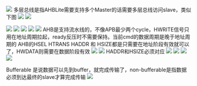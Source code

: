 ![](AHB.assets\23495115-88938a5cc29d70e3.png)
多层总线是指AHBLite需要支持多个Master的话需要多层总线访问slave，类似下图
![](AHB.assets\23495115-7619ffb8e674b3f2.png)
![](AHB.assets\23495115-a38a9ba78bf0f714.png)

![](AHB.assets\23495115-9486f9a814123051.png)
![](AHB.assets\23495115-5fbcef88d6b17361.png)
![](AHB.assets\23495115-3306060634adc7b1.png)
![](AHB.assets\23495115-2c22ef28e201b157.png)
![](AHB.assets\23495115-7d41f8fead993a55.png)
AHB是支持流水线的，不像APB最少两个cycle，HWRITE信号只用在地址周期拉起，ready反压时不需要保持。当前cmd的数据周期是晚于地址周期的
AHB的HSEL HTRANS HADDR 和 HSIZE都是只需要在地址阶段有效就可以了，HWDATA则需要在数据阶段有效
![](AHB.assets\23495115-1c133be8978a09e3.png)
![](AHB.assets\23495115-23ab7b8b60e75cfe.png)
HADDR和HSIZE必须对应
![](AHB.assets\23495115-e04058a48eba8c8f.png)
![](AHB.assets\23495115-040da1b9c000ec31.png)
![](AHB.assets\23495115-2343cb083a1e7a7f.png)
![](AHB.assets\23495115-2693ec3b953a44db.png)

Bufferable 是说数据可以先到buffer，就完成传输了，non-bufferable是指数据必须到达最终的slave才算完成传输
![](AHB.assets\23495115-5744be2b2432f22c.png)
